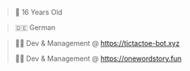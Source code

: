 > 👶 16 Years Old

> 🇩🇪 German

> 👨‍💻 Dev & Management @ https://tictactoe-bot.xyz
> 
> 👨‍💻 Dev & Management @ https://onewordstory.fun 
